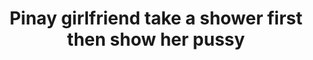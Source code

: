 ---
layout: post
title: Pinay girlfriend take a shower first then show her pussy
duration: '25:41'
view: 288
rate: 2
video: 'https://flashservice.xvideos.com/embedframe/25761551'
category: 
 - amateur
 - beautiful
 - masterbate
 - pinay
 - pov
 - student
tags: 
 - pinay-sex
priority: 0.9
changefreq: daily
---